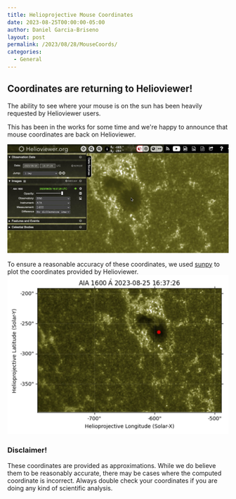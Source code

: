 ```yaml
---
title: Helioprojective Mouse Coordinates
date: 2023-08-25T00:00:00-05:00
author: Daniel Garcia-Briseno
layout: post
permalink: /2023/08/28/MouseCoords/
categories:
  - General
---
```


## Coordinates are returning to Helioviewer!

The ability to see where your mouse is on the sun has been heavily requested by Helioviewer users.

This has been in the works for some time and we're happy to announce that mouse coordinates are back on Helioviewer.

![Image of the mouse hovering over a sunspot on helioviewer with the top bar showing coordinates (-593, -264) arcseconds](/images/uploads/2023/hv_mouse.jpg)

To ensure a reasonable accuracy of these coordinates, we used [sunpy](https://sunpy.org/) to plot the coordinates provided by Helioviewer.
![Image of the same sunspot and coordinates plotted with sunpy](/images/uploads/2023/sunpy_mouse.jpg)

### Disclaimer!
These coordinates are provided as approximations. While we do believe them to be reasonably accurate, there may be cases where the computed coordinate is incorrect. Always double check your coordinates if you are doing any kind of scientific analysis.
